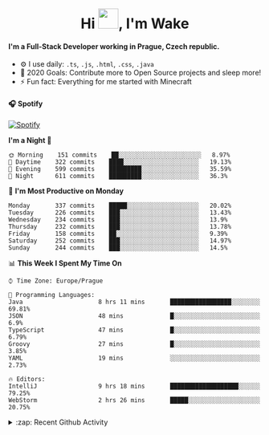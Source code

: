 <h1 align="center">Hi <img src="https://raw.githubusercontent.com/MrWakeCZ/MrWakeCZ/master/Hi.gif" width="40px" />, I'm Wake</h1>

#### I'm a Full-Stack Developer working in Prague, Czech republic.
- ⚙️ I use daily: `.ts`, `.js`, `.html`, `.css`, `.java`
- 🥅 2020 Goals: Contribute more to Open Source projects and sleep more!
- ⚡ Fun fact: Everything for me started with Minecraft

#### 🎧 Spotify
[![Spotify](https://novatorem-delta-eight.vercel.app/api/spotify)](https://open.spotify.com/user/wakeecz)

<!--START_SECTION:waka-->
**I'm a Night 🦉** 

```text
🌞 Morning    151 commits    ██░░░░░░░░░░░░░░░░░░░░░░░   8.97% 
🌆 Daytime    322 commits    ████░░░░░░░░░░░░░░░░░░░░░   19.13% 
🌃 Evening    599 commits    █████████░░░░░░░░░░░░░░░░   35.59% 
🌙 Night      611 commits    █████████░░░░░░░░░░░░░░░░   36.3%

```
📅 **I'm Most Productive on Monday** 

```text
Monday       337 commits    █████░░░░░░░░░░░░░░░░░░░░   20.02% 
Tuesday      226 commits    ███░░░░░░░░░░░░░░░░░░░░░░   13.43% 
Wednesday    234 commits    ███░░░░░░░░░░░░░░░░░░░░░░   13.9% 
Thursday     232 commits    ███░░░░░░░░░░░░░░░░░░░░░░   13.78% 
Friday       158 commits    ██░░░░░░░░░░░░░░░░░░░░░░░   9.39% 
Saturday     252 commits    ███░░░░░░░░░░░░░░░░░░░░░░   14.97% 
Sunday       244 commits    ███░░░░░░░░░░░░░░░░░░░░░░   14.5%

```


📊 **This Week I Spent My Time On** 

```text
⌚︎ Time Zone: Europe/Prague

💬 Programming Languages: 
Java                     8 hrs 11 mins       █████████████████░░░░░░░░   69.81% 
JSON                     48 mins             █░░░░░░░░░░░░░░░░░░░░░░░░   6.9% 
TypeScript               47 mins             █░░░░░░░░░░░░░░░░░░░░░░░░   6.79% 
Groovy                   27 mins             █░░░░░░░░░░░░░░░░░░░░░░░░   3.85% 
YAML                     19 mins             ░░░░░░░░░░░░░░░░░░░░░░░░░   2.73%

🔥 Editors: 
IntelliJ                 9 hrs 18 mins       ███████████████████░░░░░░   79.25% 
WebStorm                 2 hrs 26 mins       █████░░░░░░░░░░░░░░░░░░░░   20.75%

```


<!--END_SECTION:waka-->

<details>
  <summary>:zap: Recent Github Activity</summary>

<!--START_SECTION:activity-->
1. ❌ Closed PR [#88](https://github.com/waked-cz/corgi/pull/88) in [waked-cz/corgi](https://github.com/waked-cz/corgi)
2. 🗣 Commented on [#6](https://github.com/craftmania-cz/craftlobby/issues/6) in [craftmania-cz/craftlobby](https://github.com/craftmania-cz/craftlobby)
3. ❗️ Closed issue [#574](https://github.com/Zrips/Residence/issues/574) in [Zrips/Residence](https://github.com/Zrips/Residence)
4. 🗣 Commented on [#574](https://github.com/Zrips/Residence/issues/574) in [Zrips/Residence](https://github.com/Zrips/Residence)
5. 🎉 Merged PR [#13](https://github.com/craftmania-cz/craftmanager/pull/13) in [craftmania-cz/craftmanager](https://github.com/craftmania-cz/craftmanager)
<!--END_SECTION:activity-->

</details>
